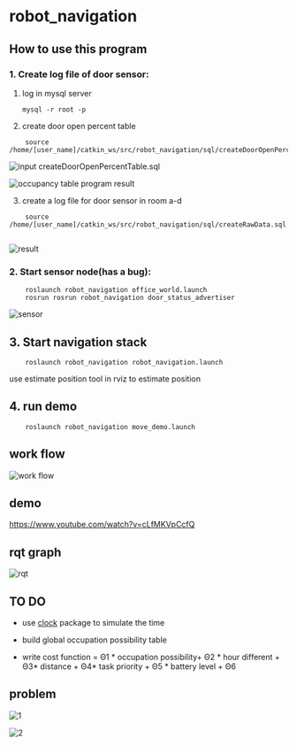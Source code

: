 # robot_navigation
## How to use this program

### 1.  Create log file of door sensor:
1. log in mysql server 

    `mysql -r root -p`

2. create door open percent table 
```
    source /home/[user_name]/catkin_ws/src/robot_navigation/sql/createDoorOpenPercentTable.sql
```
![input](./img/possibility_input.png)
createDoorOpenPercentTable.sql

![occupancy table](img/occupation_posibility_table.png)
program result

3. create a log file for door sensor in room a-d
```
    source /home/[user_name]/catkin_ws/src/robot_navigation/sql/createRawData.sql
    
```
![result](./img/raw_data.png)

### 2.  Start sensor node(has a bug):
```
    roslaunch robot_navigation office_world.launch
    rosrun rosrun robot_navigation door_status_advertiser
```
![sensor](./img/door_status_advertiser.png)
## 3. Start navigation stack
```
    roslaunch robot_navigation robot_navigation.launch
```
use estimate position tool in rviz to estimate position

## 4. run demo
```
    roslaunch robot_navigation move_demo.launch
```
## work flow
![work flow](./img/scheduler-ros_workflow.png)

## demo

https://www.youtube.com/watch?v=cLfMKVpCcfQ

## rqt graph

![rqt](./img/rosgraph.png)


## TO DO

- use [clock](http://wiki.ros.org/Clock) package to simulate the time

- build global occupation possibility table

- write cost function = Θ1 * occupation possibility+  Θ2 * hour different +  Θ3* distance + Θ4* task priority + Θ5 * battery level + Θ6

## problem

![1](./img/problem1.png)

![2](./img/problem2.png)